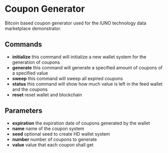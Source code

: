 # Coupon Generator
Bitcoin based coupon generator used for the IUNO technology data marketplace demonstrator.

## Commands
* **initialize** this command will initialize a new wallet system for the generation of coupons
* **generate** this command will generate a specified amount of coupons of a specified value
* **sweep** this command will sweep all expired coupons
* **status** this command will show how much value is left in the feed wallet and the coupons
* **reset** reset wallet and blockchain

## Parameters
* **expiration** the expiration date of coupons generated by the wallet
* **name** name of the coupon system
* **seed** optional seed to create HD wallet system
* **number** number of coupons to generate
* **value** value that each coupon shall get